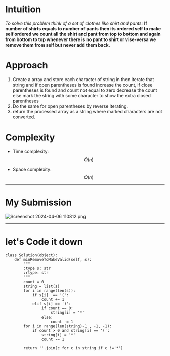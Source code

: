 # Intuition
<!-- Describe your first thoughts on how to solve this problem. -->
*To solve this problem think of a set of clothes like shirt and pants:*
**If number of shirts equals to number of pants then its ordered self to make self ordered we count all the shirt and pant from top to bottom and again from bottom to top whenever there is no pant to  shirt or vise-versa we remove them from self but never add them back.**

# Approach
<!-- Describe your approach to solving the problem. -->
1. Create a array and store each character of string in then iterate that string and if open parentheses is found increase the count, if close parentheses is found and count not equal to zero decrease the count else mark the string with some character to show the extra closed parentheses
2. Do the same for open parentheses by reverse iterating.
3. return the processed array as a string where marked characters are not converted.


# Complexity
- Time complexity:$$O(n)$$
<!-- Add your time complexity here, e.g. $$O(n)$$ -->

- Space complexity:$$O(n)$$
<!-- Add your space complexity here, e.g. $$O(n)$$ -->

---


# My Submission
![Screenshot 2024-04-06 110812.png](https://assets.leetcode.com/users/images/d3fc404f-6026-4dd1-954e-4d5f51a0c1e6_1712381940.0090866.png)


---


# let's Code it down
```
class Solution(object):
    def minRemoveToMakeValid(self, s):
        """
        :type s: str
        :rtype: str
        """
        count = 0
        string = list(s)
        for i in range(len(s)):
            if s[i]  == '(':
                count += 1 
            elif s[i] == ')':
                if count == 0:
                    string[i] = '*'
                else:
                    count -= 1
        for i in range(len(string)-1 , -1, -1):
            if count > 0 and string[i] == '(':
                string[i] = '*'
                count -= 1

        return ''.join(c for c in string if c !='*')   
```
